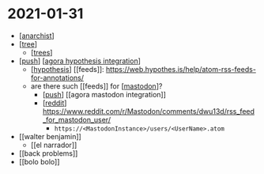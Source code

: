 # 2021-01-31

- [[anarchist]]
- [[tree]]
  - [[trees]]
- [[push]] [[agora hypothesis integration]]
  - [[hypothesis]] [[feeds]]: https://web.hypothes.is/help/atom-rss-feeds-for-annotations/
  - are there such [[feeds]] for [[mastodon]]?
    - [[push]] [[agora mastodon integration]]
    - [[reddit]] https://www.reddit.com/r/Mastodon/comments/dwu13d/rss_feed_for_mastodon_user/
      - ```https://<MastodonInstance>/users/<UserName>.atom```
- [[walter benjamin]]
  - [[el narrador]]
- [[back problems]]
- [[bolo bolo]]


[//begin]: # "Autogenerated link references for markdown compatibility"
[anarchist]: ../anarchist "Anarchist"
[tree]: ../tree "Tree"
[trees]: ../trees "Trees"
[push]: ../push "Push"
[agora hypothesis integration]: ../agora-hypothesis-integration "Agora Hypothesis Integration"
[hypothesis]: ../hypothesis "Hypothesis"
[mastodon]: ../mastodon "Mastodon"
[reddit]: ../reddit "Reddit"
[//end]: # "Autogenerated link references"